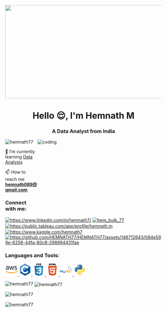 <img align="center" width="2220" height="300" src="https://camo.githubusercontent.com/da0accfcc31aa6c62a8d2c7ce785fd454451e39c34fdaf0e1b948c378b59e691/68747470733a2f2f7374617469632e7769787374617469632e636f6d2f6d656469612f3262653163655f38363435363739303038343534313865626664363165323937363337343634647e6d76322e676966">

<h1 align="center">Hello 😌, I'm Hemnath M</h1>
<h3 align="center">A Data Analyst from India</h3>
<img align="right" alt="coding" width="400" height="250" src="https://media.licdn.com/dms/image/C4D12AQEeKAn9dPLbhw/article-cover_image-shrink_600_2000/0/1616667695311?e=2147483647&v=beta&t=KTbbDeJ4Wwf6KFCPZ0Q1Et1jbaD7d81SHbTx-NVs3QA">
<p align="left"> <img src="https://komarev.com/ghpvc/?username=hemnath77&label=Profile%20views&color=0e75b6&style=flat" alt="hemnath77" /> </p>
🌱 I’m currently learning <a href="https://www.google.com/search?q=data+analysis&rlz=1C1CHBF_enIN1067IN1076&oq=data+analysys&gs_lcrp=EgZjaHJvbWUqDAgBEAAYChixAxiABDIGCAAQRRg5MgwIARAAGAoYsQMYgAQyCQgCEAAYChiABDIJCAMQABgKGIAEMgwIBBAAGAoYsQMYgAQyDAgFEAAYChixAxiABDIJCAYQABgKGIAEMgkIBxAAGAoYgAQyCQgIEAAYChiABDIJCAkQABgKGIAE0gEJNjI2OGowajE1qAIIsAIB&sourceid=chrome&ie=UTF-8">Data Analysis</a>

 📫 How to reach me **hemnath089@gmail.com**

<h3 align="left">Connect with me:</h3>

<p align="left">
<a href="https://linkedin.com/in/https://www.linkedin.com/in/hemnath7/" target="blank"><img align="center" src="https://raw.githubusercontent.com/rahuldkjain/github-profile-readme-generator/master/src/images/icons/Social/linked-in-alt.svg" alt="https://www.linkedin.com/in/hemnath7/" height="30" width="40" /></a>
<a href="https://instagram.com/hem_bulk_77" target="blank"><img align="center" src="https://raw.githubusercontent.com/rahuldkjain/github-profile-readme-generator/master/src/images/icons/Social/instagram.svg" alt="hem_bulk_77" height="30" width="40" /></a>
<a href="https://public.tableau.com/app/profile/hemnath.m" target="blank"><img align="center" src="https://github.com/HEMNATH77/HEMNATH77/assets/146712643/270d6f44-003f-46f3-8e20-484aa2483c49" alt="https://public.tableau.com/app/profile/hemnath.m" height="30" width="40" /></a>
<a href="https://www.kaggle.com/hemnath7" target="blank"><img align="center" src="https://github.com/HEMNATH77/HEMNATH77/assets/146712643/3b56b198-f5a7-4f07-8c80-80734db74268" alt="https://www.kaggle.com/hemnath7" height="30" width="40" /></a>  
<a href="https://www.hackerrank.com/profile/hemnath089" target="blank"><img align="center" src="https://github.com/HEMNATH77/HEMNATH77/assets/146712643/04869a1d-c514-4049-827e-f3c4624d4b72" alt="https://github.com/HEMNATH77/HEMNATH77/assets/146712643/084e599e-6258-44fa-80c8-298994431fae" height="30" width="40"/></a>  
</p>


<h3 align="left">Languages and Tools:</h3>
<p align="left"> <a href="https://aws.amazon.com" target="_blank" rel="noreferrer"> <img src="https://raw.githubusercontent.com/devicons/devicon/master/icons/amazonwebservices/amazonwebservices-original-wordmark.svg" alt="aws" width="40" height="40"/> </a> <a href="https://www.cprogramming.com/" target="_blank" rel="noreferrer"> <img src="https://raw.githubusercontent.com/devicons/devicon/master/icons/c/c-original.svg" alt="c" width="40" height="40"/> </a> <a href="https://www.w3schools.com/css/" target="_blank" rel="noreferrer"> <img src="https://raw.githubusercontent.com/devicons/devicon/master/icons/css3/css3-original-wordmark.svg" alt="css3" width="40" height="40"/> </a> <a href="https://www.w3.org/html/" target="_blank" rel="noreferrer"> <img 
src="https://raw.githubusercontent.com/devicons/devicon/master/icons/html5/html5-original-wordmark.svg" alt="html5" width="40" height="40"/> </a> <a href="https://www.mysql.com/" target="_blank" rel="noreferrer"> <img src="https://raw.githubusercontent.com/devicons/devicon/master/icons/mysql/mysql-original-wordmark.svg" alt="mysql" width="40" height="40"/> </a> <a href="https://www.python.org" target="_blank" rel="noreferrer"> <img src="https://raw.githubusercontent.com/devicons/devicon/master/icons/python/python-original.svg" alt="python" width="40" height="40"/> </a>
</p>

<p><img align="left" src="https://github-readme-stats.vercel.app/api/top-langs?username=hemnath77&show_icons=true&locale=en&layout=compact" alt="hemnath77" /></p>

<p>&nbsp;<img align="center" src="https://github-readme-stats.vercel.app/api?username=hemnath77&show_icons=true&locale=en" alt="hemnath77" /></p>

<p><img align="center" src="https://github-readme-streak-stats.herokuapp.com/?user=hemnath77&" alt="hemnath77" /></p>

<p><img align="center" src="https://github-readme-contributions-stats.herokuapp.com/?user=hemnath77&" alt="hemnath77" /></p>
